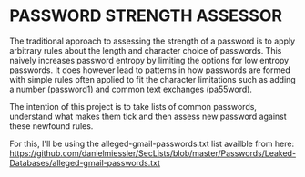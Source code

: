 # PASSWORD STRENGTH ASSESSOR

The traditional approach to assessing the strength of a password is to apply arbitrary rules about the length and character choice of passwords. This naively increases password entropy by limiting the options for low entropy passwords. It does however lead to patterns in how passwords are formed with simple rules often applied to fit the character limitations such as adding a number (password1) and common text exchanges (pa55word).

The intention of this project is to take lists of common passwords, understand what makes them tick and then assess new password against these newfound rules.

For this, I'll be using the alleged-gmail-passwords.txt list availble from here:
https://github.com/danielmiessler/SecLists/blob/master/Passwords/Leaked-Databases/alleged-gmail-passwords.txt
